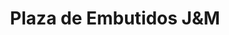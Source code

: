 ---
title: "Plaza de Embutidos J&M"
url: /santo-domingo/plaza-de-embutidos-jundm/
shop: Allgemein
---